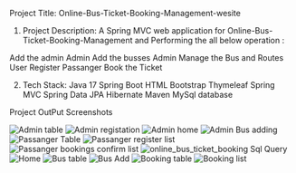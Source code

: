 Project Title:
Online-Bus-Ticket-Booking-Management-wesite




1. Project Description:
A Spring MVC web application for Online-Bus-Ticket-Booking-Management and Performing the all below operation :

Add the admin
Admin Add the busses
Admin Manage the Bus and Routes
User Register
Passanger Book the Ticket


2. Tech Stack:
Java 17
Spring Boot
HTML
Bootstrap
Thymeleaf
Spring MVC
Spring Data JPA
Hibernate
Maven
MySql database

Project OutPut Screenshots


![Admin table](https://github.com/user-attachments/assets/335ccf25-f569-4219-a309-5f1525f66997)
![Admin registation](https://github.com/user-attachments/assets/96e9ab08-1c38-442d-adcd-a3b1c6bfb6f7)
![Admin home](https://github.com/user-attachments/assets/9f340812-6ced-4a21-9b2b-b4bc960d0bfe)
![Admin Bus adding](https://github.com/user-attachments/assets/dea789f8-9b37-4a7f-80ec-a5cff691a771)
![Passanger Table](https://github.com/user-attachments/assets/327d7f99-6ff5-42a9-8a1a-cb1fc7250ec1)
![Passanger register list](https://github.com/user-attachments/assets/ff8f5902-6f11-48c0-9b82-a10a47400119)
![Passanger bookings confirm list](https://github.com/user-attachments/assets/297bece5-9200-4bd6-8c3b-66cbe8753f3f)
![online_bus_ticket_booking Sql Query](https://github.com/user-attachments/assets/88e65c71-2003-4c64-ae6c-c4be852ee4ce)
![Home](https://github.com/user-attachments/assets/9ed30290-0715-43f6-8bec-fa275f0d8170)
![Bus table](https://github.com/user-attachments/assets/2551492d-752e-4db1-b3bb-da150b7f1ca5)
![Bus Add](https://github.com/user-attachments/assets/69851ab1-cc27-43e0-a80d-de031551cd37)
![Booking table](https://github.com/user-attachments/assets/6de5af70-70dd-4197-871b-5219793e1f63)
![Booking list](https://github.com/user-attachments/assets/30ab2b61-2236-4f89-ab5e-90a2217f3b7f)
